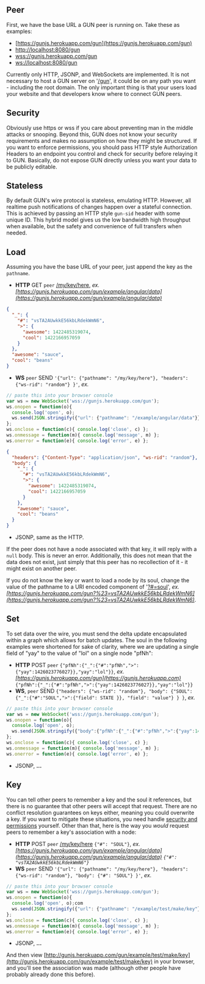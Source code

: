 ## Peer

First, we have the base URL a GUN peer is running on. Take these as examples:

- [https://gunjs.herokuapp.com/gun](https://gunjs.herokuapp.com/gun)
- [http://localhost:8080/gun](http://localhost:8080/gun)
- [wss://gunjs.herokuapp.com/gun](wss://gunjs.herokuapp.com/gun)
- [ws://localhost:8080/gun](ws://localhost:8080/gun)

Currently only HTTP, JSONP, and WebSockets are implemented. It is not necessary to host a GUN server on '[/gun](/gun)', it could be on any path you want - including the root domain. The only important thing is that your users load your website and that developers know where to connect GUN peers.

## Security

Obviously use https or wss if you care about preventing man in the middle attacks or snooping. Beyond this, GUN does not know your security requirements and makes no assumption on how they might be structured. If you want to enforce permissions, you should pass HTTP style Authorization Headers to an endpoint you control and check for security before relaying it to GUN. Basically, do not expose GUN directly unless you want your data to be publicly editable.

## Stateless

By default GUN's wire protocol is stateless, emulating HTTP. However, all realtime push notifications of changes happen over a stateful connection. This is achieved by passing an HTTP style `gun-sid` header with some unique ID. This hybrid model gives us the low bandwidth high throughput when available, but the safety and convenience of full transfers when needed.

## Load

Assuming you have the base URL of your peer, just append the key as the `pathname`. 
 - **HTTP** GET `peer` [/my/key/here](/my/key/here), _ex. [https://gunjs.herokuapp.com/gun/example/angular/data](https://gunjs.herokuapp.com/gun/example/angular/data)_
```json
{
  "_": {
    "#": "vsTA2AUwkkE56kbLRdekWmN6",
    ">": {
      "awesome": 1422485319074,
      "cool": 1422166957059
    }
  },
  "awesome": "sauce",
  "cool": "beans"
}
```
 - **WS** `peer` SEND `'{"url": {"pathname": "/my/key/here"}, "headers": {"ws-rid": "random"} }'`, _ex._
```javascript
// paste this into your browser console
var ws = new WebSocket('wss://gunjs.herokuapp.com/gun');
ws.onopen = function(o){ 
  console.log('open', o);
  ws.send(JSON.stringify({"url": {"pathname": "/example/angular/data"}}));
};
ws.onclose = function(c){ console.log('close', c) };
ws.onmessage = function(m){ console.log('message', m) };
ws.onerror = function(e){ console.log('error', e) };
```
```json
{
  "headers": {"Content-Type": "application/json", "ws-rid": "random"},
  "body": {
    "_": {
      "#": "vsTA2AUwkkE56kbLRdekWmN6",
      ">": {
        "awesome": 1422485319074,
        "cool": 1422166957059
      }
    },
    "awesome": "sauce",
    "cool": "beans"
  }
}
```
 - JSONP, same as the HTTP.

If the peer does not have a node associated with that key, it will reply with a `null` body. This is never an error. Additionally, this does not mean that the data does not exist, just simply that this peer has no recollection of it - it might exist on another peer.

If you do not know the key or want to load a node by its soul, change the value of the pathname to a URI encoded component of '[?#=soul](?#=soul)', _ex. [https://gunjs.herokuapp.com/gun?%23=vsTA2AUwkkE56kbLRdekWmN6](https://gunjs.herokuapp.com/gun?%23=vsTA2AUwkkE56kbLRdekWmN6)_.

## Set

To set data over the wire, you must send the delta update encapsulated within a graph which allows for batch updates. The soul in the following examples were shortened for sake of clarity, where we are updating a single field of "yay" to the value of "lol" on a single node "pfNh":

 - **HTTP** POST `peer` `{"pfNh":{"_":{"#":"pfNh",">":{"yay":1426023776027}},"yay":"lol"}}`, _ex. [https://gunjs.herokuapp.com/gun](https://gunjs.herokuapp.com)_ `{"pfNh":{"_":{"#":"pfNh",">":{"yay":1426023776027}},"yay":"lol"}}`
 - **WS**, `peer` SEND `{"headers": {"ws-rid": "random"}, "body": {"SOUL": {"_":{"#":"SOUL",">":{"field": STATE }}, "field": "value"} } }`, _ex._
```javascript
// paste this into your browser console
var ws = new WebSocket('wss://gunjs.herokuapp.com/gun');
ws.onopen = function(o){ 
  console.log('open', o);
  ws.send(JSON.stringify({"body":{"pfNh":{"_":{"#":"pfNh",">":{"yay":1426024314477}},"yay":"lol"}}}));
};
ws.onclose = function(c){ console.log('close', c) };
ws.onmessage = function(m){ console.log('message', m) };
ws.onerror = function(e){ console.log('error', e) };
```
 - JSONP, **...**

## Key

You can tell other peers to remember a key and the soul it references, but there is no guarantee that other peers will accept that request. There are no conflict resolution guarantees on keys either, meaning you could overwrite a key. If you want to mitigate these situations, you need handle [security and permissions](#security) yourself. Other than that, here is the way you _would_ request peers to remember a key's association with a node:
 - **HTTP** POST `peer` [/my/key/here](/my/key/here) `{"#": "SOUL"}`, _ex. [https://gunjs.herokuapp.com/gun/example/angular/data](https://gunjs.herokuapp.com/gun/example/angular/data) `{"#": "vsTA2AUwkkE56kbLRdekWmN6"}`_
 - **WS** `peer` SEND `'{"url": {"pathname": "/my/key/here"}, "headers": {"ws-rid": "random"}, "body": {"#": "SOUL"} }'`, _ex._
```javascript
// paste this into your browser console
var ws = new WebSocket('wss://gunjs.herokuapp.com/gun');
ws.onopen = function(o){ 
  console.log('open', o);com
  ws.send(JSON.stringify({"url": {"pathname": "/example/test/make/key"}, "body": {"#": "vsTA2AUwkkE56kbLRdekWmN6"} }));
};
ws.onclose = function(c){ console.log('close', c) };
ws.onmessage = function(m){ console.log('message', m) };
ws.onerror = function(e){ console.log('error', e) };
```
 - JSONP, **...**

And then view [http://gunjs.herokuapp.com/gun/example/test/make/key](http://gunjs.herokuapp.com/gun/example/test/make/key) in your browser, and you'll see the association was made (although other people have probably already done this before).